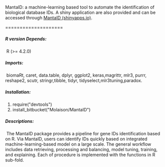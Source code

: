 MantaID: a machine-learning based tool to automate the identification of biological database IDs. A shiny application are also provided and can be accessed through [MantaID (shinyapps.io)](https://molaison.shinyapps.io/MantaID/).

====================

##### R version Depends: 

​    R (>= 4.2.0)

##### Imports:

​	biomaRt, caret, data.table, dplyr, ggplot2, keras,magrittr, mlr3, purrr, reshape2, scutr, stringr,tibble, tidyr, tidyselect,mlr3tuning,paradox.

##### Installation:

1. require("devtools")
2. install_bitbucket("Molaison/MantaID")

##### Descriptions:

​	The MantaID package provides a pipeline for gene IDs identification based on R. Via MantaID, users can identify IDs quickly based on integrated machine-learning-based model  on a large scale. The general workflow includes data retrieving, processing and balancing, model tuning, training, and explaining. Each of procedure is implemented with the functions in R sub-fold. 